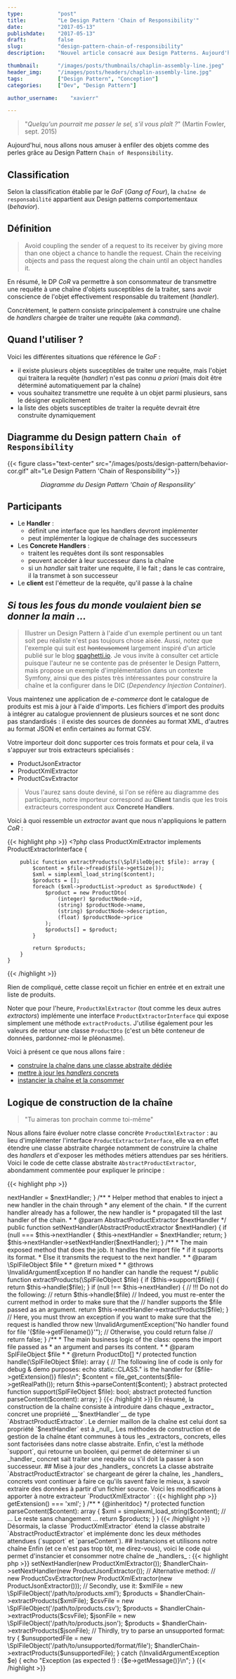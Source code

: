 ```yaml
---
type:           "post"
title:          "Le Design Pattern 'Chain of Responsibility'"
date:           "2017-05-13"
publishdate:    "2017-05-13"
draft:          false
slug:           "design-pattern-chain-of-responsibility"
description:    "Nouvel article consacré aux Design Patterns. Aujourd'hui : le pattern Chain of Responsibility"

thumbnail:      "/images/posts/thumbnails/chaplin-assembly-line.jpeg"
header_img:     "/images/posts/headers/chaplin-assembly-line.jpg"
tags:           ["Design Pattern", "Conception"]
categories:     ["Dev", "Design Pattern"]

author_username:    "xavierr"

---
```


>"_Quelqu'un pourrait me passer le sel, s'il vous plaît ?_" (Martin Fowler, sept. 2015)

Aujourd'hui, nous allons nous amuser à enfiler des objets comme des perles grâce au Design Pattern `Chain of Responsibility`.
<!-- more -->

## Classification

Selon la classification établie par le _GoF_ (_Gang of Four_), la `chaîne de responsabilité` appartient aux Design patterns comportementaux (_behavior_).

## Définition

> Avoid coupling the sender of a request to its receiver by giving more than one object a chance to handle the request. Chain the receiving objects and pass the request along the chain until an object handles it.

En résumé, le DP _CoR_ va permettre à son consommateur de transmettre une requête à une chaîne d'objets susceptibles de la traiter, sans avoir conscience de l'objet effectivement responsable du traitement (_handler_).

Concrètement, le pattern consiste principalement à construire une chaîne de _handlers_ chargée de traiter une requête (aka _command_).

## Quand l'utiliser ?

Voici les différentes situations que référence le _GoF_ :

* il existe plusieurs objets susceptibles de traiter une requête, mais l'objet qui traitera la requête (_handler_) n'est pas connu _a priori_ (mais doit être déterminé automatiquement par la chaîne)
* vous souhaitez transmettre une requête à un objet parmi plusieurs, sans le désigner explicitement
* la liste des objets susceptibles de traiter la requête devrait être construite dynamiquement

## Diagramme du Design pattern `Chain of Responsibility`

<p class="text-center">
    {{< figure class="text-center" src="/images/posts/design-pattern/behavior-cor.gif" alt="Le Design Pattern 'Chain of Responsibility'">}}
    <figcaption style="text-align: center;font-style: italic;">Diagramme du Design Pattern 'Chain of Responsility'</figcaption>
</p>

## Participants

* Le __Handler__ :
    * définit une interface que les handlers devront implémenter
    * peut implémenter la logique de chaînage des successeurs
* Les __Concrete Handlers__ :
    * traitent les requêtes dont ils sont responsables
    * peuvent accéder à leur successeur dans la chaîne
    * si un _handler_ sait traiter une requête, il le fait ; dans le cas contraire, il la transmet à son successeur
* Le __client__ est l'émetteur de la requête, qu'il passe à la chaîne

## _Si tous les fous du monde voulaient bien se donner la main ..._

> Illustrer un Design Pattern à l'aide d'un exemple pertinent ou un tant soit peu réaliste n'est pas toujours chose aisée. Aussi, notez que l'exemple qui suit est <strike>honteusement</strike> largement inspiré d'un article publié sur le blog [spaghetti.io](http://spaghetti.io/cont/article/a-chain-of-responsibility-implementation-inside-the-symfony-container/15/1.html#.WRcQErzyi-w). Je vous invite à consulter cet article puisque l'auteur ne se contente pas de présenter le Design Pattern, mais propose un exemple d'implémentation dans un contexte Symfony, ainsi que des pistes très intéressantes pour construire la chaîne et la configurer dans le DIC (_Dependency Injection Container_).

Vous maintenez une application de _e-commerce_ dont le catalogue de produits est mis à jour à l'aide d'imports. Les fichiers d'import des produits à intégrer au catalogue proviennent de plusieurs sources et ne sont donc pas standardisés : il existe des sources de données au format XML, d'autres au format JSON et enfin certaines au format CSV.

Votre importeur doit donc supporter ces trois formats et pour cela, il va s'appuyer sur trois extracteurs spécialisés :

* ProductJsonExtractor
* ProductXmlExtractor
* ProductCsvExtractor

> Vous l'aurez sans doute deviné, si l'on se réfère au diagramme des participants, notre importeur correspond au __Client__ tandis que les trois extracteurs correspondent aux __Concrete Handlers__.

Voici à quoi ressemble un _extractor_ avant que nous n'appliquions le pattern _CoR_ :

{{< highlight php >}}
    <?php
    class ProductXmlExtractor implements ProductExtractorInterface {

        public function extractProducts(\SplFileObject $file): array {
            $content = $file->fread($file->getSize());
            $xml = simplexml_load_string($content);
            $products = [];
            foreach ($xml->productList->product as $productNode) {
                $product = new ProductDto(
                    (integer) $productNode->id,
                    (string) $productNode->name,
                    (string) $productNode->description,
                    (float) $productNode->price
                );
                $products[] = $product;
            }

            return $products;
        }
    }
{{< /highlight >}}

Rien de compliqué, cette classe reçoit un fichier en entrée et en extrait une liste de produits.

Noter que pour l'heure, `ProductXmlExtractor` (tout comme les deux autres _extractors_) implémente une interface `ProductExtractorInterface` qui expose simplement une méthode `extractProducts`. J'utilise également pour les valeurs de retour une classe `ProductDto` (c'est un bête conteneur de données, pardonnez-moi le pléonasme).

Voici à présent ce que nous allons faire :

* [construire la chaîne dans une classe abstraite dédiée](#chain-construct)
* [mettre à jour les _handlers_ concrets](#concrete-handlers)
* [instancier la chaîne et la consommer](#chain-usage)

## <a name="chain-construct"></a> Logique de construction de la chaîne

> "Tu aimeras ton prochain comme toi-même"

Nous allons faire évoluer notre classe concrète `ProductXmlExtractor` : au lieu d'implémenter l'interface `ProductExtractorInterface`, elle va en effet étendre une classe abstraite chargée notamment de construire la chaîne des _handlers_ et d'exposer les méthodes métiers attendues par ses héritiers. Voici le code de cette classe abstraite `AbstractProductExtractor`, abondamment commentée pour expliquer le principe :

{{< highlight php >}}
<?php
/**
 * This is the base class for any concrete handler.
 * It includes the methods common to all handlers, amongst which
 * the ones responsible for building and managing the chain (Here, the
 * constructor expects an AbstractProductExtractor
 * instance injected in its $nextHandler property).
 *
 * All the "magic" is done in the extractProducts method : if the current
 * instance can handle the request, then it handles it,
 * otherwise it delegates the request to the next handler in the chain.
 */
abstract class AbstractProductExtractor
{
    /** @var AbstractProductExtractor|null */
    private $nextHandler;

    /**
     * We use the constructor to build the handler chain. Each handler points to one follower.
     * The last handler of the chain is the one that has a null $nextHandler.
     *
     * @param AbstractProductExtractor|null $nextHandler
     */
    public function __construct(AbstractProductExtractor $nextHandler = null)
    {
        $this->nextHandler = $nextHandler;
    }

    /**
     * Helper method that enables to inject a new handler in the chain through
     * any element of the chain.
     * If the current handler already has a follower, the new handler is
     * propagated till the last handler of the chain.
     *
     * @param AbstractProductExtractor $nextHandler
     */
    public function setNextHandler(AbstractProductExtractor $nextHandler)
    {
        if (null === $this->nextHandler {
            $this->nextHandler = $nextHandler;
            return;
        }

        $this->nextHandler->setNextHandler($nextHandler);
    }

    /**
     * The main exposed method that does the job. It handles the import file
     * if it supports its format.
     * Else it transmits the request to the next handler.
     *
     * @param \SplFileObject $file
     *
     * @return mixed
     *
     * @throws \InvalidArgumentException If no handler can handle the request
     */
    public function extractProducts(\SplFileObject $file)
    {
        if ($this->support($file)) {
            return $this->handle($file);
        }

        if (null !== $this->nextHandler) {
            // !!! Do not do the following:
            // return $this->handle($file)
            // Indeed, you must re-enter the current method in order to make sure that the
            // handler supports the $file passed as an argument.
            return $this->nextHandler->extractProducts($file);
        }

        // Here, you must throw an exception if you want to make sure that the request is handled
        throw new \InvalidArgumentException("No handler found for file '{$file->getFilename()}'");
        // Otherwise, you could return false
        // return false;
    }

    /**
     * The main business logic of the class: opens the import file passed as
     * an argument and parses its content.
     *
     * @param  SplFileObject $file
     *
     * @return ProductDto[]
     */
    protected function handle(\SplFileObject $file): array
    {
        // The following line of code is only for debug & demo purposes:
        echo static::CLASS." is the handler for {$file->getExtension()} files\n";
        $content = file_get_contents($file->getRealPath());

        return $this->parseContent($content);
    }

    abstract protected function support(SplFileObject $file): bool;
    abstract protected function parseContent($content): array;
}

{{< /highlight >}}

En résumé, la construction de la chaîne consiste à introduire dans chaque _extractor_ concret une propriété __`$nextHandler`__ de type `AbstractProductExtractor`.

Le dernier maillon de la chaîne est celui dont sa propriété `$nextHandler` est à _null_. Les méthodes de construction et de gestion de la chaîne étant communes à tous les _extractors_ concrets, elles sont factorisées dans notre classe abstraite.

Enfin, c'est la méthode `support`, qui retourne un booléen, qui permet de déterminer si un _handler_ concret sait traiter une requête ou s'il doit la passer à son successeur.

## <a name="concrete-handlers"></a> Mise à jour des _handlers_ concrets

La classe abstraite `AbstractProductExtractor` se chargeant de gérer la chaîne, les _handlers_ concrets vont continuer à faire ce qu'ils savent faire le mieux, à savoir extraire des données à partir d'un fichier source.

Voici les modifications à apporter à notre extracteur `ProductXmlExtractor` :

{{< highlight php >}}
    <?php
    class ProductXmlExtractor extends AbstractProductExtractor {
        /**
         * {@inheritdoc}
         */
        protected function support(SplFileObject $file): bool {
            return $file->getExtension() === 'xml';
        }

        /**
         * {@inheritdoc}
         */
        protected function parseContent($content): array {
            $xml = simplexml_load_string($content);
            // ... Le reste sans changement ...
            return $products;
        }
    }
{{< /highlight >}}

Désormais, la classe `ProductXmlExtractor` étend la classe abstraite `AbstractProductExtractor` et implémente donc les deux méthodes attendues (`support` et `parseContent`).

## <a name="chain-usage"></a> Instancions et utilisons notre chaîne

Enfin (et ce n'est pas trop tôt, me direz-vous), voici le code qui permet d'instancier et consommer notre chaîne de _handlers_ :

{{< highlight php >}}
    <?php
    // Firstly, build the chain of handlers:
    $handlerChain = new ProductCsvExtractor();
    $handlerChain->setNextHandler(new ProductXmlExtractor());
    $handlerChain->setNextHandler(new ProductJsonExtractor());
    // Alternative method:
    // new ProductCsvExtractor(new ProductXmlExtractor(new ProductJsonExtractor()));

    // Secondly, use it:
    $xmlFile = new \SplFileObject('/path/to/products.xml');
    $products = $handlerChain->extractProducts($xmlFile);

    $csvFile = new \SplFileObject('/path/to/products.csv');
    $products = $handlerChain->extractProducts($csvFile);

    $jsonFile = new \SplFileObject('/path/to/products.json');
    $products = $handlerChain->extractProducts($jsonFile);

    // Thirdly, try to parse an unsupported format:
    try {
        $unsupportedFile = new \SplFileObject('/path/to/unsupported/format/file');
        $handlerChain->extractProducts($unsupportedFile);
    } catch (\InvalidArgumentException $e) {
        echo "Exception (as expected !) : {$e->getMessage()}\n";
    }
{{< /highlight >}}


